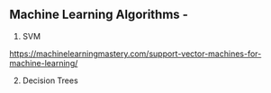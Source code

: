 ## Machine Learning Algorithms - 

1. SVM

https://machinelearningmastery.com/support-vector-machines-for-machine-learning/

2. Decision Trees
